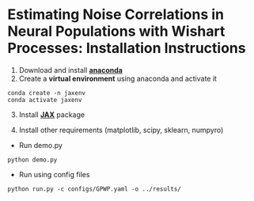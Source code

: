 # Estimating Noise Correlations in Neural Populations with Wishart Processes: Installation Instructions

1. Download and install [**anaconda**](https://docs.anaconda.com/anaconda/install/index.html)
2. Create a **virtual environment** using anaconda and activate it

```
conda create -n jaxenv
conda activate jaxenv
```

3. Install [**JAX**](https://github.com/google/jax) package

4. Install other requirements (matplotlib, scipy, sklearn, numpyro)

- Run demo.py

```
python demo.py
```

- Run using config files

```
python run.py -c configs/GPWP.yaml -o ../results/
```